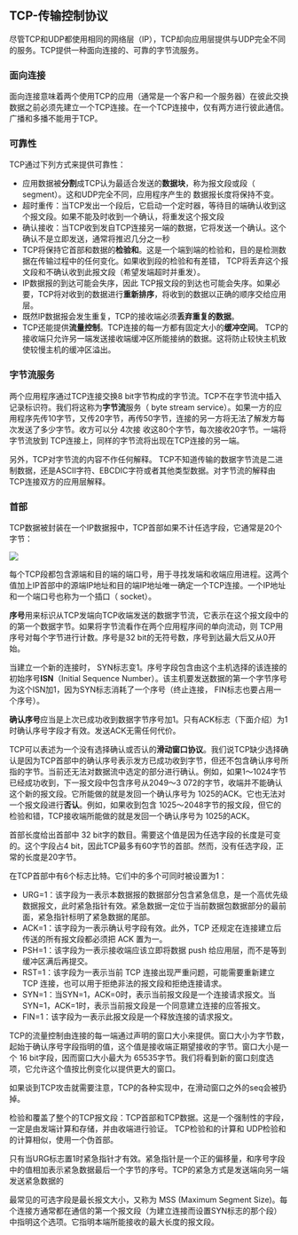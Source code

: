 ## TCP-传输控制协议

尽管TCP和UDP都使用相同的网络层（IP），TCP却向应用层提供与UDP完全不同的服务。TCP提供一种面向连接的、可靠的字节流服务。

### 面向连接

面向连接意味着两个使用TCP的应用（通常是一个客户和一个服务器）在彼此交换数据之前必须先建立一个TCP连接。在一个TCP连接中，仅有两方进行彼此通信。广播和多播不能用于TCP。

### 可靠性

TCP通过下列方式来提供可靠性：

- 应用数据被**分割**成TCP认为最适合发送的**数据块**，称为报文段或段（ segment）。这和UDP完全不同，应用程序产生的
数据报长度将保持不变。
- 超时重传：当TCP发出一个段后，它启动一个定时器，等待目的端确认收到这个报文段。如果不能及时收到一个确认，将重发这个报文段
- 确认接收：当TCP收到发自TCP连接另一端的数据，它将发送一个确认。这个确认不是立即发送，通常将推迟几分之一秒
- TCP将保持它首部和数据的**检验和**。这是一个端到端的检验和，目的是检测数据在传输过程中的任何变化。如果收到段的检验和有差错， TCP将丢弃这个报文段和不确认收到此报文段（希望发端超时并重发）。
- IP数据报的到达可能会失序，因此 TCP报文段的到达也可能会失序。如果必要，TCP将对收到的数据进行**重新排序**，将收到的数据以正确的顺序交给应用层。
- 既然IP数据报会发生重复，TCP的接收端必须**丢弃重复的数据**。
- TCP还能提供**流量控制**。TCP连接的每一方都有固定大小的**缓冲空间**。 TCP的接收端只允许另一端发送接收端缓冲区所能接纳的数据。这将防止较快主机致使较慢主机的缓冲区溢出。

### 字节流服务

两个应用程序通过TCP连接交换8 bit字节构成的字节流。TCP不在字节流中插入记录标识符。我们将这称为**字节流**服务（ byte stream service）。如果一方的应用程序先传10字节，又传20字节，再传50字节，连接的另一方将无法了解发方每次发送了多少字节。收方可以分 4次接
收这80个字节，每次接收20字节。一端将字节流放到 TCP连接上，同样的字节流将出现在TCP连接的另一端。

另外，TCP对字节流的内容不作任何解释。 TCP不知道传输的数据字节流是二进制数据，还是ASCII字符、EBCDIC字符或者其他类型数据。对字节流的解释由TCP连接双方的应用层解释。

### 首部

TCP数据被封装在一个IP数据报中，TCP首部如果不计任选字段，它通常是20个字节：

![](https://gitarticle.oss-cn-shanghai.aliyuncs.com/network/images/tcp-header.png)

每个TCP段都包含源端和目的端的端口号，用于寻找发端和收端应用进程。这两个值加上IP首部中的源端IP地址和目的端IP地址唯一确定一个TCP连接。一个IP地址和一个端口号也称为一个插口（ socket）。

**序号**用来标识从TCP发端向TCP收端发送的数据字节流，它表示在这个报文段中的的第一个数据字节。如果将字节流看作在两个应用程序间的单向流动，则 TCP用序号对每个字节进行计数。序号是32 bit的无符号数，序号到达最大后又从0开始。

当建立一个新的连接时， SYN标志变1。序号字段包含由这个主机选择的该连接的初始序号**ISN**（Initial Sequence Number）。该主机要发送数据的第一个字节序号为这个ISN加1，因为SYN标志消耗了一个序号（终止连接， FIN标志也要占用一个序号）。

**确认序号**应当是上次已成功收到数据字节序号加1。只有ACK标志（下面介绍）为1时确认序号字段才有效。发送ACK无需任何代价。

TCP可以表述为一个没有选择确认或否认的**滑动窗口协议**。我们说TCP缺少选择确认是因为TCP首部中的确认序号表示发方已成功收到字节，但还不包含确认序号所指的字节。当前还无法对数据流中选定的部分进行确认。例如，如果1～1024字节已经成功收到，下一报文段中包含序号从2049～3 072的字节，收端并不能确认这个新的报文段。它所能做的就是发回一个确认序号为 1025的ACK。它也无法对一个报文段进行**否认**。例如，如果收到包含 1025～2048字节的报文段，但它的检验和错，TCP接收端所能做的就是发回一个确认序号为 1025的ACK。

首部长度给出首部中 32 bit字的数目。需要这个值是因为任选字段的长度是可变的。这个字段占4 bit，因此TCP最多有60字节的首部。然而，没有任选字段，正常的长度是20字节。

在TCP首部中有6个标志比特。它们中的多个可同时被设置为1：

- URG=1：该字段为一表示本数据报的数据部分包含紧急信息，是一个高优先级数据报文，此时紧急指针有效。紧急数据一定位于当前数据包数据部分的最前面，紧急指针标明了紧急数据的尾部。
- ACK=1：该字段为一表示确认号字段有效。此外，TCP 还规定在连接建立后传送的所有报文段都必须把 ACK 置为一。
- PSH=1：该字段为一表示接收端应该立即将数据 push 给应用层，而不是等到缓冲区满后再提交。
- RST=1：该字段为一表示当前 TCP 连接出现严重问题，可能需要重新建立 TCP 连接，也可以用于拒绝非法的报文段和拒绝连接请求。
- SYN=1：当SYN=1，ACK=0时，表示当前报文段是一个连接请求报文。当SYN=1，ACK=1时，表示当前报文段是一个同意建立连接的应答报文。
- FIN=1：该字段为一表示此报文段是一个释放连接的请求报文。

TCP的流量控制由连接的每一端通过声明的窗口大小来提供。窗口大小为字节数，起始于确认序号字段指明的值，这个值是接收端正期望接收的字节。窗口大小是一个 16 bit字段，因而窗口大小最大为 65535字节。我们将看到新的窗口刻度选项，它允许这个值按比例变化以提供更大的窗口。

如果谈到TCP攻击就需要注意，TCP的各种实现中，在滑动窗口之外的seq会被扔掉。

检验和覆盖了整个的TCP报文段：TCP首部和TCP数据。这是一个强制性的字段，一定是由发端计算和存储，并由收端进行验证。 TCP检验和的计算和 UDP检验和的计算相似，使用一个伪首部。

只有当URG标志置1时紧急指针才有效。紧急指针是一个正的偏移量，和序号字段中的值相加表示紧急数据最后一个字节的序号。TCP的紧急方式是发送端向另一端发送紧急数据的

最常见的可选字段是最长报文大小，又称为 MSS (Maximum Segment Size)。每个连接方通常都在通信的第一个报文段（为建立连接而设置SYN标志的那个段）中指明这个选项。它指明本端所能接收的最大长度的报文段。